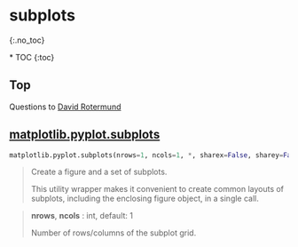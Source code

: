 # subplots 
{:.no_toc}

<nav markdown="1" class="toc-class">
* TOC
{:toc}
</nav>

## Top

Questions to [David Rotermund](mailto:davrot@uni-bremen.de)


## [matplotlib.pyplot.subplots](https://matplotlib.org/stable/api/_as_gen/matplotlib.pyplot.subplots.html#matplotlib.pyplot.subplots)

```python
matplotlib.pyplot.subplots(nrows=1, ncols=1, *, sharex=False, sharey=False, squeeze=True, width_ratios=None, height_ratios=None, subplot_kw=None, gridspec_kw=None, **fig_kw)
```

> Create a figure and a set of subplots.
> 
> This utility wrapper makes it convenient to create common layouts of subplots, including the enclosing figure object, in a single call.

> **nrows**, **ncols** : int, default: 1
> 
> Number of rows/columns of the subplot grid.


